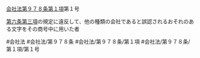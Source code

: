 [会社法第９７８条第１項](会社法＿＿＿＿第９７８条第１項)第１号

[第六条第三項](会社法＿＿＿＿第６条第３項)の規定に違反して、他の種類の会社であると誤認されるおそれのある文字をその商号中に用いた者


#会社法
#会社法/第９７８条
#会社法/第９７８条/第１項
#会社法/第９７８条/第１項/第１号
